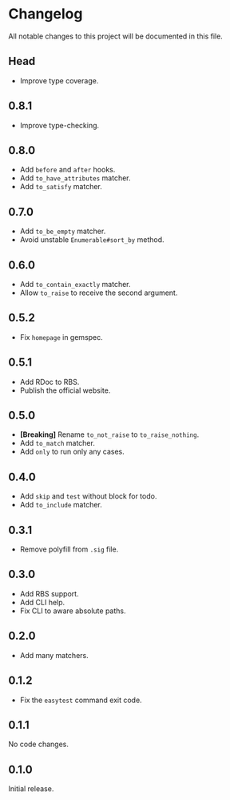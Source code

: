 # Changelog

All notable changes to this project will be documented in this file.

## Head

- Improve type coverage.

## 0.8.1

- Improve type-checking.

## 0.8.0

- Add `before` and `after` hooks.
- Add `to_have_attributes` matcher.
- Add `to_satisfy` matcher.

## 0.7.0

- Add `to_be_empty` matcher.
- Avoid unstable `Enumerable#sort_by` method.

## 0.6.0

- Add `to_contain_exactly` matcher.
- Allow `to_raise` to receive the second argument.

## 0.5.2

- Fix `homepage` in gemspec.

## 0.5.1

- Add RDoc to RBS.
- Publish the official website.

## 0.5.0

- **[Breaking]** Rename `to_not_raise` to `to_raise_nothing`.
- Add `to_match` matcher.
- Add `only` to run only any cases.

## 0.4.0

- Add `skip` and `test` without block for todo.
- Add `to_include` matcher.

## 0.3.1

- Remove polyfill from `.sig` file.

## 0.3.0

- Add RBS support.
- Add CLI help.
- Fix CLI to aware absolute paths.

## 0.2.0

- Add many matchers.

## 0.1.2

- Fix the `easytest` command exit code.

## 0.1.1

No code changes.

## 0.1.0

Initial release.
